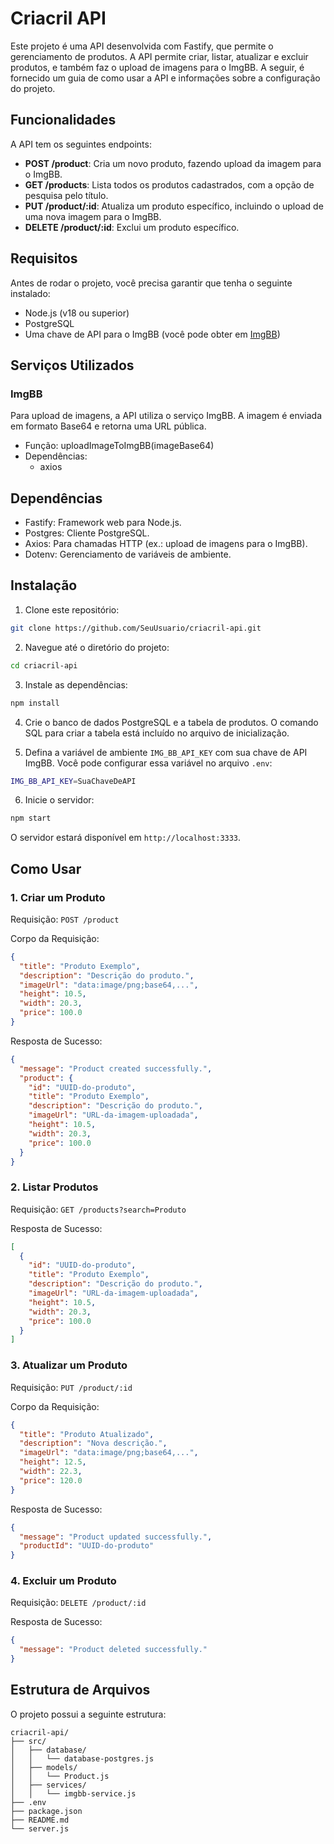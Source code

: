
# Criacril API

Este projeto é uma API desenvolvida com Fastify, que permite o gerenciamento de produtos. A API permite criar, listar, atualizar e excluir produtos, e também faz o upload de imagens para o ImgBB. A seguir, é fornecido um guia de como usar a API e informações sobre a configuração do projeto.

## Funcionalidades

A API tem os seguintes endpoints:

- **POST /product**: Cria um novo produto, fazendo upload da imagem para o ImgBB.
- **GET /products**: Lista todos os produtos cadastrados, com a opção de pesquisa pelo título.
- **PUT /product/:id**: Atualiza um produto específico, incluindo o upload de uma nova imagem para o ImgBB.
- **DELETE /product/:id**: Exclui um produto específico.

## Requisitos

Antes de rodar o projeto, você precisa garantir que tenha o seguinte instalado:

- Node.js (v18 ou superior)
- PostgreSQL
- Uma chave de API para o ImgBB (você pode obter em [ImgBB](https://imgbb.com))

## Serviços Utilizados

### ImgBB

Para upload de imagens, a API utiliza o serviço ImgBB. A imagem é enviada em formato Base64 e retorna uma URL pública.

- Função: uploadImageToImgBB(imageBase64)
- Dependências:
  - axios

## Dependências

- Fastify: Framework web para Node.js.
- Postgres: Cliente PostgreSQL.
- Axios: Para chamadas HTTP (ex.: upload de imagens para o ImgBB).
- Dotenv: Gerenciamento de variáveis de ambiente.

## Instalação

1. Clone este repositório:

```bash
git clone https://github.com/SeuUsuario/criacril-api.git
```

2. Navegue até o diretório do projeto:

```bash
cd criacril-api
```

3. Instale as dependências:

```bash
npm install
```

4. Crie o banco de dados PostgreSQL e a tabela de produtos. O comando SQL para criar a tabela está incluído no arquivo de inicialização.

5. Defina a variável de ambiente `IMG_BB_API_KEY` com sua chave de API ImgBB. Você pode configurar essa variável no arquivo `.env`:

```bash
IMG_BB_API_KEY=SuaChaveDeAPI
```

6. Inicie o servidor:

```bash
npm start
```

O servidor estará disponível em `http://localhost:3333`.

## Como Usar

### 1. Criar um Produto

Requisição: `POST /product`

Corpo da Requisição:
```json
{
  "title": "Produto Exemplo",
  "description": "Descrição do produto.",
  "imageUrl": "data:image/png;base64,...",
  "height": 10.5,
  "width": 20.3,
  "price": 100.0
}
```

Resposta de Sucesso:
```json
{
  "message": "Product created successfully.",
  "product": {
    "id": "UUID-do-produto",
    "title": "Produto Exemplo",
    "description": "Descrição do produto.",
    "imageUrl": "URL-da-imagem-uploadada",
    "height": 10.5,
    "width": 20.3,
    "price": 100.0
  }
}
```

### 2. Listar Produtos

Requisição: `GET /products?search=Produto`

Resposta de Sucesso:
```json
[
  {
    "id": "UUID-do-produto",
    "title": "Produto Exemplo",
    "description": "Descrição do produto.",
    "imageUrl": "URL-da-imagem-uploadada",
    "height": 10.5,
    "width": 20.3,
    "price": 100.0
  }
]
```

### 3. Atualizar um Produto

Requisição: `PUT /product/:id`

Corpo da Requisição:
```json
{
  "title": "Produto Atualizado",
  "description": "Nova descrição.",
  "imageUrl": "data:image/png;base64,...",
  "height": 12.5,
  "width": 22.3,
  "price": 120.0
}
```

Resposta de Sucesso:
```json
{
  "message": "Product updated successfully.",
  "productId": "UUID-do-produto"
}
```

### 4. Excluir um Produto

Requisição: `DELETE /product/:id`

Resposta de Sucesso:
```json
{
  "message": "Product deleted successfully."
}
```

## Estrutura de Arquivos

O projeto possui a seguinte estrutura:

```
criacril-api/
├── src/
│   ├── database/
│   │   └── database-postgres.js
│   ├── models/
│   │   └── Product.js
│   ├── services/
│   │   └── imgbb-service.js
├── .env
├── package.json
├── README.md
└── server.js
```
